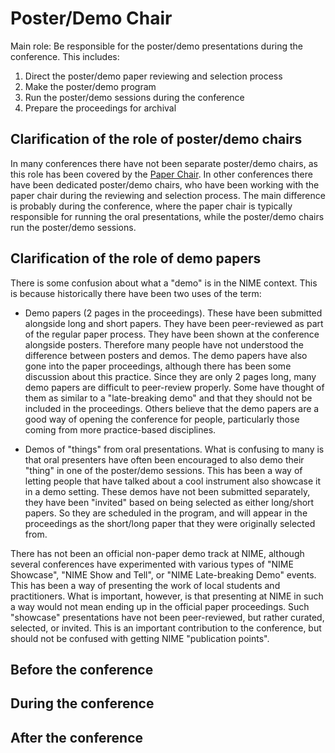 # Poster/Demo Chair

Main role: Be responsible for the poster/demo presentations during the conference. This includes:

1. Direct the poster/demo paper reviewing and selection process
2. Make the poster/demo program
3. Run the poster/demo sessions during the conference
4. Prepare the proceedings for archival


## Clarification of the role of poster/demo chairs

In many conferences there have not been separate poster/demo chairs, as this role has been covered by the [Paper Chair](paper_chair.md). In other conferences there have been dedicated poster/demo chairs, who have been working with the paper chair during the reviewing and selection process. The main difference is probably during the conference, where the paper chair is typically responsible for running the oral presentations, while the poster/demo chairs run the poster/demo sessions.


## Clarification of the role of demo papers

There is some confusion about what a "demo" is in the NIME context. This is because historically there have been two uses of the term:

- Demo papers (2 pages in the proceedings). These have been submitted alongside long and short papers. They have been peer-reviewed as part of the regular paper process. They have been shown at the conference alongside posters. Therefore many people have not understood the difference between posters and demos. The demo papers have also gone into the paper proceedings, although there has been some discussion about this practice. Since they are only 2 pages long, many demo papers are difficult to peer-review properly. Some have thought of them as similar to a "late-breaking demo" and that they should not be included in the proceedings. Others believe that the demo papers are a good way of opening the conference for people, particularly those coming from more practice-based disciplines.

- Demos of "things" from oral presentations. What is confusing to many is that oral presenters have often been encouraged to also demo their "thing" in one of the poster/demo sessions. This has been a way of letting people that have talked about a cool instrument also showcase it in a demo setting. These demos have not been submitted separately, they have been "invited" based on being selected as either long/short papers. So they are scheduled in the program, and will appear in the proceedings as the short/long paper that they were originally selected from.

There has not been an official non-paper demo track at NIME, although several conferences have experimented with various types of "NIME Showcase", "NIME Show and Tell", or "NIME Late-breaking Demo" events. This has been a way of presenting the work of local students and practitioners. What is important, however, is that presenting at NIME in such a way would not mean ending up in the official paper proceedings. Such "showcase" presentations have not been peer-reviewed, but rather curated, selected, or invited. This is an important contribution to the conference, but should not be confused with getting NIME "publication points".  

## Before the conference



## During the conference


## After the conference
